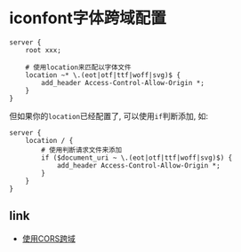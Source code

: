 # iconfont字体跨域配置


```nginx
server {
    root xxx;

    # 使用location来匹配以字体文件
    location ~* \.(eot|otf|ttf|woff|svg)$ {
        add_header Access-Control-Allow-Origin *;
    }
}
```

但如果你的`location`已经配置了, 可以使用`if`判断添加, 如:

```nginx
server {
    location / {
        # 使用判断请求文件来添加
        if ($document_uri ~ \.(eot|otf|ttf|woff|svg)$) {
            add_header Access-Control-Allow-Origin *;
        }
    }
}
```

## link

- [使用CORS跨域](./cors.md)